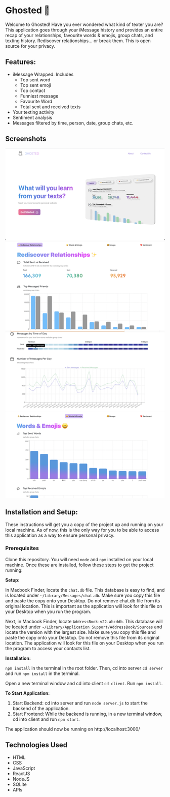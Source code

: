 # Ghosted 👻
Welcome to Ghosted! Have you ever wondered what kind of texter you are? This application goes through your iMessage history and provides an entire recap of your relationships, favourite words & emojis, group chats, and texting history. Rediscover relationships... or break them. This is open source for your privacy. 

## Features:
* iMessage Wrapped: Includes
  * Top sent word
  * Top sent emoji
  * Top contact
  * Funniest message
  * Favourite Word
  * Total sent and received texts
* Your texting activity
* Sentiment analysis
* Messages filtered by time, person, date, group chats, etc.

## Screenshots
![Landing Page](/client/src/assets/screenshots/landing_page.png?raw=true)
![Rediscover Relationships](/client/src/assets/screenshots/rediscover.png?raw=true)
![Time of Day](/client/src/assets/screenshots/timeday.png?raw=true)
![Words & Emojis](/client/src/assets/screenshots/emojis.png?raw=true)

## Installation and Setup:
These instructions will get you a copy of the project up and running on your local machine. As of now, this is the only way for you to be able to access this application as a way to ensure personal privacy. 

### Prerequisites
Clone this repository. You will need ```node``` and ```npm``` installed on your local machine. Once these are installed, follow these steps to get the project running: 

**Setup:**

In Macbook Finder, locate the ```chat.db``` file. This database is easy to find, and is located under ```~/Library/Messages/chat.db```. Make sure you copy this file and paste the copy onto your Desktop. Do not remove chat.db file from its original location. This is important as the application will look for this file on your Desktop when you run the program. 

Next, in Macbook Finder, locate ```AddressBook-v22.abcddb```. This database will be located under ```~/Library/Application Support/AddressBook/Sources``` and locate the version with the largest size. Make sure you copy this file and paste the copy onto your Desktop. Do not remove this file from its original location. The application will look for this file on your Desktop when you run the program to access your contacts list. 

**Installation:**

```npm install``` in the terminal in the root folder. Then, cd into server ```cd server``` and run ```npm install``` in the terminal.

Open a new terminal window and cd into client ```cd client```. Run ```npm install```. 

**To Start Application:**

1. Start Backend: cd into server and run ```node server.js``` to start the backend of the application. 
2. Start Frontend: While the backend is running, in a new terminal window, cd into client and run ```npm start```. 

The application should now be running on http://localhost:3000/

## Technologies Used
* HTML
* CSS
* JavaScript
* ReactJS
* NodeJS
* SQLite
* APIs
